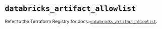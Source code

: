 # `databricks_artifact_allowlist`

Refer to the Terraform Registry for docs: [`databricks_artifact_allowlist`](https://registry.terraform.io/providers/databricks/databricks/1.54.0/docs/resources/artifact_allowlist).

